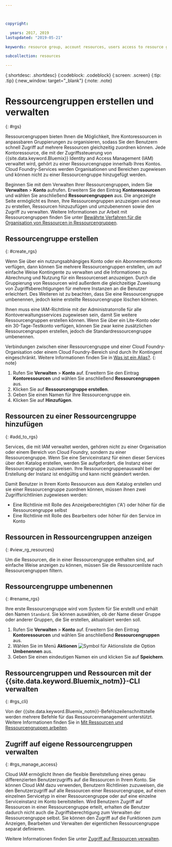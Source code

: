 ```yaml
---



copyright:

  years: 2017, 2019
lastupdated: "2019-05-21"

keywords: resource group, account resources, users access to resource groups, create resource group

subcollection: resources

---
```


{:shortdesc: .shortdesc}
{:codeblock: .codeblock}
{:screen: .screen}
{:tip: .tip}
{:new_window: target="_blank"}
{:note: .note}

# Ressourcengruppen erstellen und verwalten
{: #rgs}

Ressourcengruppen bieten Ihnen die Möglichkeit, Ihre Kontoressourcen in anpassbaren Gruppierungen zu organisieren, sodass Sie den Benutzern schnell Zugriff auf mehrere Ressourcen gleichzeitig zuordnen können. Jede Kontoressource, die mit der Zugriffssteuerung von {{site.data.keyword.Bluemix}} Identity and Access Management (IAM) verwaltet wird, gehört zu einer Ressourcengruppe innerhalb Ihres Kontos. Cloud Foundry-Services werden Organisationen und Bereichen zugewiesen und können nicht zu einer Ressourcengruppe hinzugefügt werden.

Beginnen Sie mit dem Verwalten Ihrer Ressourcengruppen, indem Sie **Verwalten** &gt; **Konto** aufrufen. Erweitern Sie den Eintrag **Kontoressourcen** und wählen Sie anschließend **Ressourcengruppen** aus. Die angezeigte Seite ermöglicht es Ihnen, Ihre Ressourcengruppen anzuzeigen und neue zu erstellen, Ressourcen hinzuzufügen und umzubenennen sowie den Zugriff zu verwalten. Weitere Informationen zur Arbeit mit Ressourcengruppen finden Sie unter [Bewährte Verfahren für die Organisation von Ressourcen in Ressourcengruppen](/docs/resources?topic=resources-bp_resourcegroups).


## Ressourcengruppe erstellen
{: #create_rgs}

Wenn Sie über ein nutzungsabhängiges Konto oder ein Abonnementkonto verfügen, dann können Sie mehrere Ressourcengruppen erstellen, um auf einfache Weise Kontingente zu verwalten und die Informationen zu Abrechnung und Nutzung für ein Ressourcenset anzuzeigen. Durch die Gruppierung von Ressourcen wird außerdem die gleichzeitige Zuweisung von Zugriffsberechtigungen für mehrere Instanzen an die Benutzer erleichtert. Des Weiteren ist zu beachten, dass Sie eine Ressourcengruppe umbenennen, jedoch keine erstellte Ressourcengruppe löschen können.

Ihnen muss eine IAM-Richtlinie mit der Administratorrolle für alle Kontoverwaltungsservices zugewiesen sein, damit Sie weitere Ressourcengruppen erstellen können. Wenn Sie über ein Lite-Konto oder ein 30-Tage-Testkonto verfügen, können Sie zwar keine zusätzlichen Ressourcengruppen erstellen, jedoch die Standardressourcengruppe umbenennen.

Verbindungen zwischen einer Ressourcengruppe und einer Cloud Foundry-Organisation oder einem Cloud Foundry-Bereich sind durch Ihr Kontingent eingeschränkt. Weitere Informationen finden Sie in [Was ist ein Alias?](/docs/resources?topic=resources-connect_app#what_is_alias).
{: note}

1. Rufen Sie **Verwalten** &gt; **Konto** auf. Erweitern Sie den Eintrag **Kontoressourcen** und wählen Sie anschließend **Ressourcengruppen** aus.
2. Klicken Sie auf **Ressourcengruppe erstellen**.
3. Geben Sie einen Namen für Ihre Ressourcengruppe ein.
4. Klicken Sie auf **Hinzufügen**.

## Ressourcen zu einer Ressourcengruppe hinzufügen
{: #add_to_rgs}

Services, die mit IAM verwaltet werden, gehören nicht zu einer Organisation oder einem Bereich von Cloud Foundry, sondern zu einer Ressourcengruppe. Wenn Sie eine Serviceinstanz für einen dieser Services über den Katalog erstellen, werden Sie aufgefordert, die Instanz einer Ressourcengruppe zuzuweisen. Ihre Ressourcengruppenauswahl bei der Erstellung der Instanz ist endgültig und kann nicht geändert werden.

Damit Benutzer in Ihrem Konto Ressourcen aus dem Katalog erstellen und sie einer Ressourcengruppe zuordnen können, müssen ihnen zwei Zugriffsrichtlinien zugewiesen werden:

* Eine Richtlinie mit Rolle des Anzeigeberechtigten ('A') oder höher für die Ressourcengruppe selbst
* Eine Richtlinie mit Rolle des Bearbeiters oder höher für den Service im Konto

## Ressourcen in Ressourcengruppen anzeigen
{: #view_rg_resources}

Um die Ressourcen, die in einer Ressourcengruppe enthalten sind, auf einfache Weise anzeigen zu können, müssen Sie die Ressourcenliste nach Ressourcengruppen filtern.

## Ressourcengruppe umbenennen
{: #rename_rgs}

Ihre erste Ressourcengruppe wird vom System für Sie erstellt und erhält den Namen `Standard`. Sie können auswählen, ob der Name dieser Gruppe oder anderer Gruppen, die Sie erstellen, aktualisiert werden soll.

1. Rufen Sie **Verwalten** &gt; **Konto** auf. Erweitern Sie den Eintrag **Kontoressourcen** und wählen Sie anschließend **Ressourcengruppen** aus.
2. Wählen Sie im Menü **Aktionen** ![Symbol für Aktionsliste](../icons/action-menu-icon.svg) die Option **Umbenennen** aus.
3. Geben Sie einen eindeutigen Namen ein und klicken Sie auf **Speichern**.

## Ressourcengruppen und Ressourcen mit der {{site.data.keyword.Bluemix_notm}}-CLI verwalten
{: #rgs_cli}

Von der {{site.data.keyword.Bluemix_notm}}-Befehlszeilenschnittstelle werden mehrere Befehle für das Ressourcenmanagement unterstützt. Weitere Informationen finden Sie in [Mit Ressourcen und Ressourcengruppen arbeiten](/docs/cli/reference/ibmcloud?topic=cloud-cli-ibmcloud_commands_resource#ibmcloud_commands_resource).

## Zugriff auf eigene Ressourcengruppen verwalten
{: #rgs_manage_access}

Cloud IAM ermöglicht Ihnen die flexible Bereitstellung eines genau differenzierten Benutzerzugriffs auf die Ressourcen in Ihrem Konto. Sie können Cloud IAM dazu verwenden, Benutzern Richtlinien zuzuweisen, die den Benutzerzugriff auf alle Ressourcen einer Ressourcengruppe, auf einen einzelnen Servicetyp in einer Ressourcengruppe oder auf eine einzelne Serviceinstanz im Konto bereitstellen. Wird Benutzern Zugriff auf Ressourcen in einer Ressourcengruppe erteilt, erhalten die Benutzer dadurch nicht auch die Zugriffsberechtigung zum Verwalten der Ressourcengruppe selbst. Sie können den Zugriff auf die Funktionen zum Anzeigen, Bearbeiten und Verwalten der eigentlichen Ressourcengruppe separat definieren.

Weitere Informationen finden Sie unter [Zugriff auf Ressourcen verwalten](/docs/iam?topic=iam-iammanidaccser).
